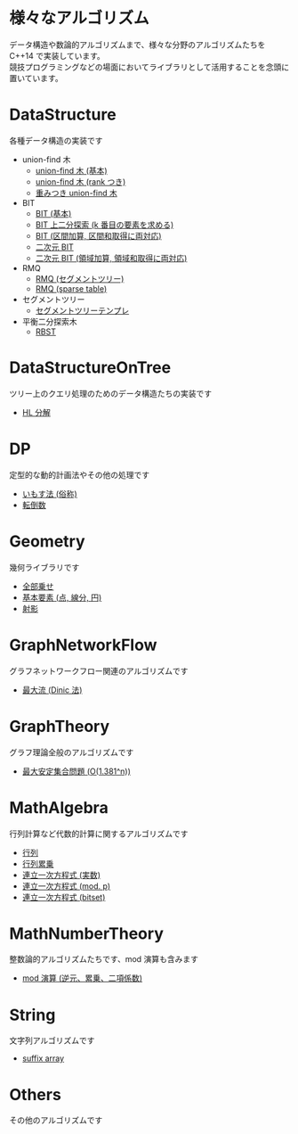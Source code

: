 # 様々なアルゴリズム
データ構造や数論的アルゴリズムまで、様々な分野のアルゴリズムたちを C++14 で実装しています。  
競技プログラミングなどの場面においてライブラリとして活用することを念頭に置いています。

# DataStructure
各種データ構造の実装です

- union-find 木
  - [union-find 木 (基本)](https://github.com/drken1215/algorithm/blob/master/DataStructure/union_find_tree_simple.cpp)
  - [union-find 木 (rank つき)](https://github.com/drken1215/algorithm/blob/master/DataStructure/union_find_tree.cpp)
  - [重みつき union-find 木](https://github.com/drken1215/algorithm/blob/master/DataStructure/weighted_union_find_tree.cpp)
- BIT
  - [BIT (基本)](https://github.com/drken1215/algorithm/blob/master/DataStructure/binary_indexed_tree.cpp)
  - [BIT 上二分探索 (k 番目の要素を求める)](https://github.com/drken1215/algorithm/blob/master/DataStructure/binary_search_on_BIT.cpp)
  - [BIT (区間加算, 区間和取得に両対応)](https://github.com/drken1215/algorithm/blob/master/DataStructure/binary_indexed_tree_RAQ.cpp)
  - [二次元 BIT](https://github.com/drken1215/algorithm/blob/master/DataStructure/binary_indexed_tree_2D.cpp)
  - [二次元 BIT (領域加算, 領域和取得に両対応)](https://github.com/drken1215/algorithm/blob/master/DataStructure/binary_indexed_tree_2D_RAQ.cpp)
- RMQ
  - [RMQ (セグメントツリー)](https://github.com/drken1215/algorithm/blob/master/DataStructure/range_minimum_query.cpp)
  - [RMQ (sparse table)](https://github.com/drken1215/algorithm/blob/master/DataStructure/sparse_table.cpp)
- セグメントツリー
  - [セグメントツリーテンプレ](https://github.com/drken1215/algorithm/blob/master/DataStructure/segment_tree.cpp)
- 平衡二分探索木
  - [RBST](https://github.com/drken1215/algorithm/blob/master/DataStructure/randomized_binary_search_tree.cpp)


# DataStructureOnTree
ツリー上のクエリ処理のためのデータ構造たちの実装です

- [HL 分解](https://github.com/drken1215/algorithm/blob/master/DataStructureOnTree/heavy_light_decomposition.cpp)


# DP
定型的な動的計画法やその他の処理です

- [いもす法 (俗称)](https://github.com/drken1215/algorithm/blob/master/DP/imos.cpp)
- [転倒数](https://github.com/drken1215/algorithm/blob/master/DP/inversion_number.cpp)


# Geometry
幾何ライブラリです

- [全部乗せ](https://github.com/drken1215/algorithm/blob/master/Geometry/All.cpp)
- [基本要素 (点, 線分, 円)](https://github.com/drken1215/algorithm/blob/master/Geometry/BasicElements.cpp)
- [射影](https://github.com/drken1215/algorithm/blob/master/Geometry/Projection.cpp)


# GraphNetworkFlow
グラフネットワークフロー関連のアルゴリズムです

- [最大流 (Dinic 法)](https://github.com/drken1215/algorithm/blob/master/GraphNetworkFlow/max_flow_dinic.cpp)


# GraphTheory
グラフ理論全般のアルゴリズムです

- [最大安定集合問題 (O(1.381^n))](https://github.com/drken1215/algorithm/blob/master/GraphTheory/maximum_stable_set.cpp)


# MathAlgebra
行列計算など代数的計算に関するアルゴリズムです

- [行列]()
- [行列累乗]()
- [連立一次方程式 (実数)]()
- [連立一次方程式 (mod. p)]()
- [連立一次方程式 (bitset)]()


# MathNumberTheory
整数論的アルゴリズムたちです、mod 演算も含みます

- [mod 演算 (逆元、累乗、二項係数)](https://github.com/drken1215/algorithm/blob/master/MathNumberTheory/mod.cpp)


# String
文字列アルゴリズムです

- [suffix array](https://github.com/drken1215/algorithm/blob/master/String/suffix_array.cpp)


# Others
その他のアルゴリズムです



